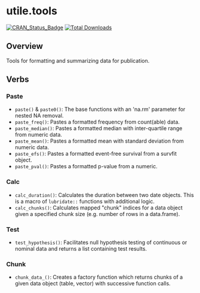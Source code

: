 # utile.tools
[![CRAN_Status_Badge](https://www.r-pkg.org/badges/version/utile.tools)](https://CRAN.R-project.org/package=utile.tools)
[![Total Downloads](https://cranlogs.r-pkg.org/badges/grand-total/utile.tools)](https://CRAN.R-project.org/package=utile.tools)

## Overview
Tools for formatting and summarizing data for publication.

## Verbs
### Paste
- `paste()` & `paste0()`: The base functions with an 'na.rm' parameter for nested NA removal.
- `paste_freq()`: Pastes a formatted frequency from count(able) data.
- `paste_median()`: Pastes a formatted median with inter-quartile range from numeric data.
- `paste_mean()`: Pastes a formatted mean with standard deviation from numeric data.
- `paste_efs()`: Pastes a formatted event-free survival from a survfit object.
- `paste_pval()`: Pastes a formatted p-value from a numeric.

### Calc
- `calc_duration()`: Calculates the duration between two date objects. This is a
macro of `lubridate::` functions with additional logic.
- `calc_chunks()`: Calculates mapped "chunk" indices for a data object given a
specified chunk size (e.g. number of rows in a data.frame).

### Test
- `test_hypothesis()`: Facilitates null hypothesis testing of continuous or nominal
data and returns a list containing test results.

### Chunk
- `chunk_data_()`: Creates a factory function which returns chunks of a given
data object (table, vector) with successive function calls.
